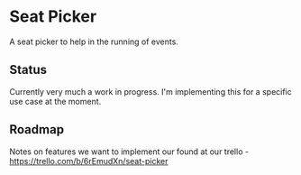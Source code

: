 # Seat Picker

A seat picker to help in the running of events.


## Status

Currently very much a work in progress. I'm implementing this for a specific
use case at the moment.

## Roadmap
Notes on features we want to implement our found at our trello - https://trello.com/b/6rEmudXn/seat-picker

